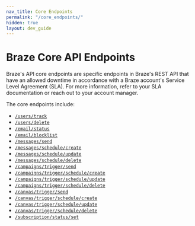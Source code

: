 ```yaml
---
nav_title: Core Endpoints
permalink: "/core_endpoints/"
hidden: true
layout: dev_guide
---
```


# Braze Core API Endpoints

Braze's API core endpoints are specific endpoints in Braze's REST API that have an allowed downtime in accordance with a Braze account's Service Level Agreement (SLA). For more information, refer to your SLA documentation or reach out to your account manager. 

The core endpoints include:
- [`/users/track`]({{site.baseurl}}/api/endpoints/user_data/post_user_track/#user-track)
- [`/users/delete`]({{site.baseurl}}/api/endpoints/user_data/post_user_delete)
- [`/email/status`]({{site.baseurl}}/api/endpoints/email/post_email_subscription_status/#change-users-email-subscription-status)
- [`/email/blocklist`]({{site.baseurl}}/api/endpoints/email/post_blocklist/)
- [`/messages/send`]({{site.baseurl}}/api/endpoints/messaging/send_messages/post_send_messages/#sending-messages-immediately-via-api-only)
- [`/messages/schedule/create`]({{site.baseurl}}/api/endpoints/messaging/schedule_messages/post_schedule_messages/#create-scheduled-messages)
- [`/messages/schedule/update`]({{site.baseurl}}/api/endpoints/messaging/schedule_messages/post_update_scheduled_messages/)
- [`/messages/schedule/delete`]({{site.baseurl}}/api/endpoints/messaging/schedule_messages/post_delete_scheduled_messages/)
- [`/campaigns/trigger/send`]({{site.baseurl}}/api/endpoints/messaging/schedule_messages/post_schedule_messages/#create-scheduled-messages)
- [`/campaigns/trigger/schedule/create`]({{site.baseurl}}/api/endpoints/messaging/schedule_messages/post_schedule_triggered_canvases/)
- [`/campaigns/trigger/schedule/update`]({{site.baseurl}}/api/endpoints/messaging/schedule_messages/post_update_scheduled_triggered_campaigns/)
- [`/campaigns/trigger/schedule/delete`]({{site.baseurl}}/api/endpoints/messaging/schedule_messages/post_delete_scheduled_triggered_messages/)
- [`/canvas/trigger/send`]({{site.baseurl}}/api/endpoints/messaging/send_messages/post_send_triggered_canvases/#sending-canvas-messages-via-api-triggered-delivery)
- [`/canvas/trigger/schedule/create`]({{site.baseurl}}/api/endpoints/messaging/schedule_messages/post_schedule_triggered_canvases/#schedule-api-triggered-canvases)
- [`/canvas/trigger/schedule/update`]({{site.baseurl}}/api/endpoints/messaging/schedule_messages/post_update_scheduled_triggered_campaigns/)
- [`/canvas/trigger/schedule/delete`]({{site.baseurl}}/api/endpoints/messaging/schedule_messages/post_delete_scheduled_triggered_messages/)
- [`/subscription/status/set`]({{site.baseurl}}/api/endpoints/subscription_groups/post_update_user_subscription_group_status/#update-users-subscription-group-status)


